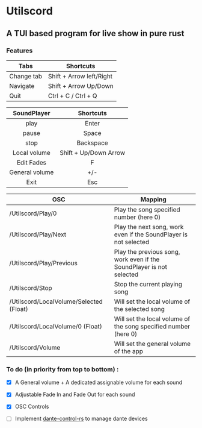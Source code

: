 # Utilscord
 
## A TUI based program for live show in pure rust

### Features
Tabs|Shortcuts
--- | ---
Change tab | Shift + Arrow left/Right
Navigate | Shift + Arrow Up/Down
Quit | Ctrl + C / Ctrl + Q

| SoundPlayer | Shortcuts |
|:-----------:|:---------:|
|play| Enter |
|pause| Space |
|stop| Backspace |
|Local volume| Shift + Up/Down Arrow |
| Edit Fades | F |
|General volume| +/- |
| Exit | Esc |

| OSC | Mapping |
--- | ---
/Utilscord/Play/0 | Play the song specified number (here 0)
/Utilscord/Play/Next | Play the next song, work even if the SoundPlayer is not selected
/Utilscord/Play/Previous | Play the previous song, work even if the SoundPlayer is not selected
/Utilscord/Stop | Stop the current playing song
/Utilscord/LocalVolume/Selected (Float) | Will set the local volume of the selected song
/Utilscord/LocalVolume/0 (Float) | Will set the local volume of the song specified number (here 0)
/Utilscord/Volume | Will set the general volume of the app

### To do (in priority from top to bottom) :
- [x] A General volume + A dedicated assignable volume for each sound
- [x] Adjustable Fade In and Fade Out for each sound
- [x] OSC Controls
- [ ] Implement [dante-control-rs](https://docs.rs/dante-control-rs/0.8.2/dante_control_rs/) to manage dante devices

